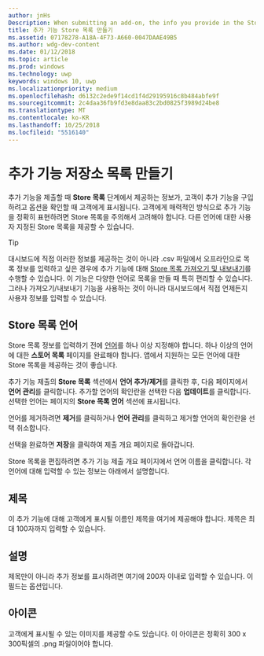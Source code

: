 ```yaml
---
author: jnHs
Description: When submitting an add-on, the info you provide in the Store listings step will be displayed to your customers.
title: 추가 기능 Store 목록 만들기
ms.assetid: 07178278-A18A-4F73-A660-0047DAAE49B5
ms.author: wdg-dev-content
ms.date: 01/12/2018
ms.topic: article
ms.prod: windows
ms.technology: uwp
keywords: windows 10, uwp
ms.localizationpriority: medium
ms.openlocfilehash: d6132c2ede9f14cd1f4d29195916c8b484abfe9f
ms.sourcegitcommit: 2c4daa36fb9fd3e8daa83c2bd0825f3989d24be8
ms.translationtype: MT
ms.contentlocale: ko-KR
ms.lasthandoff: 10/25/2018
ms.locfileid: "5516140"
---
```

# <a name="create-add-on-store-listings"></a>추가 기능 저장소 목록 만들기


추가 기능을 제출할 때 **Store 목록** 단계에서 제공하는 정보가, 고객이 추가 기능을 구입하려고 옵션을 확인할 때 고객에게 표시됩니다. 고객에게 매력적인 방식으로 추가 기능을 정확히 표현하려면 Store 목록을 주의해서 고려해야 합니다. 다른 언어에 대한 사용자 지정된 Store 목록을 제공할 수 있습니다.

> [!TIP]
> 대시보드에 직접 이러한 정보를 제공하는 것이 아니라 .csv 파일에서 오프라인으로 목록 정보를 입력하고 싶은 경우에 추가 기능에 대해 [Store 목록 가져오기 및 내보내기](import-and-export-store-listings.md)를 수행할 수 있습니다. 이 기능은 다양한 언어로 목록을 만들 때 특히 편리할 수 있습니다. 그러나 가져오기/내보내기 기능을 사용하는 것이 아니라 대시보드에서 직접 언제든지 사용자 정보를 입력할 수 있습니다.


## <a name="store-listing-languages"></a>Store 목록 언어

Store 목록 정보를 입력하기 전에 [언어](supported-languages.md)를 하나 이상 지정해야 합니다. 하나 이상의 언어에 대한 **스토어 목록** 페이지를 완료해야 합니다. 앱에서 지원하는 모든 언어에 대한 Store 목록을 제공하는 것이 좋습니다.

추가 기능 제출의 **Store 목록** 섹션에서 **언어 추가/제거**를 클릭한 후, 다음 페이지에서 **언어 관리**를 클릭합니다. 추가할 언어의 확인란을 선택한 다음 **업데이트**를 클릭합니다. 선택한 언어는 페이지의 **Store 목록 언어** 섹션에 표시됩니다.

언어를 제거하려면 **제거**를 클릭하거나 **언어 관리**를 클릭하고 제거할 언어의 확인란을 선택 취소합니다. 

선택을 완료하면 **저장**을 클릭하여 제출 개요 페이지로 돌아갑니다.

Store 목록을 편집하려면 추가 기능 제출 개요 페이지에서 언어 이름을 클릭합니다. 각 언어에 대해 입력할 수 있는 정보는 아래에서 설명합니다.

## <a name="title"></a>제목

이 추가 기능에 대해 고객에게 표시될 이름인 제목을 여기에 제공해야 합니다. 제목은 최대 100자까지 입력할 수 있습니다.

## <a name="description"></a>설명

제목만이 아니라 추가 정보를 표시하려면 여기에 200자 이내로 입력할 수 있습니다. 이 필드는 옵션입니다.

## <a name="icon"></a>아이콘

고객에게 표시될 수 있는 이미지를 제공할 수도 있습니다. 이 아이콘은 정확히 300 x 300픽셀의 .png 파일이어야 합니다.

 

 




